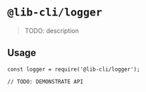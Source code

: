 # `@lib-cli/logger`

> TODO: description

## Usage

```
const logger = require('@lib-cli/logger');

// TODO: DEMONSTRATE API
```
